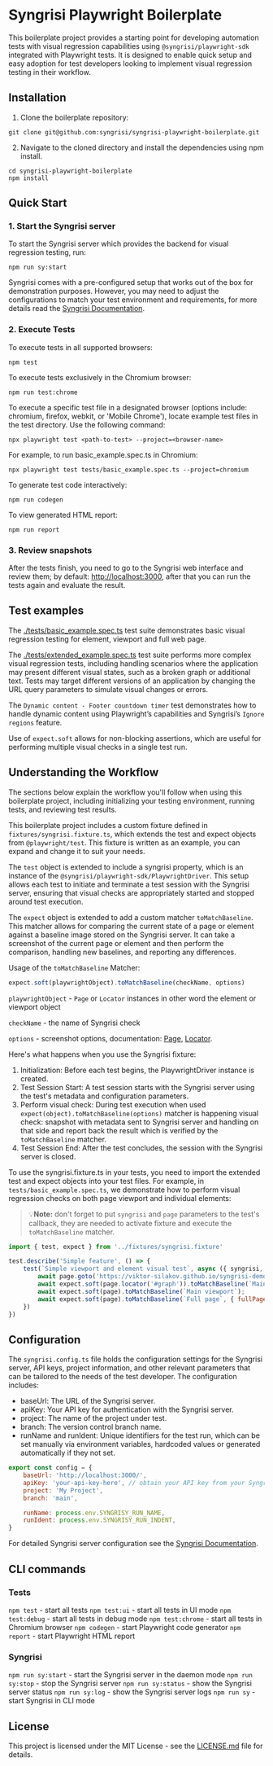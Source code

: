 # Syngrisi Playwright Boilerplate

This boilerplate project provides a starting point for developing automation tests with visual regression capabilities using `@syngrisi/playwright-sdk` integrated with Playwright tests. It is designed to enable quick setup and easy adoption for test developers looking to implement visual regression testing in their workflow.

## Installation

1. Clone the boilerplate repository:
```shell
git clone git@github.com:syngrisi/syngrisi-playwright-boilerplate.git
```
2. Navigate to the cloned directory and install the dependencies using npm install.
```shell
cd syngrisi-playwright-boilerplate
npm install
```

## Quick Start

### 1. Start the Syngrisi server

To start the Syngrisi server which provides the backend for visual regression testing, run:
```shell
npm run sy:start
```
Syngrisi comes with a pre-configured setup that works out of the box for demonstration purposes. However, you may need to adjust the configurations to match your test environment and requirements, for more details read the [Syngrisi Documentation](https://syngrisi.github.io/syngrisi/modules/syngrisi.html).

### 2. Execute Tests

To execute tests in all supported browsers:

```shell
npm test
```

To execute tests exclusively in the Chromium browser:

```shell
npm run test:chrome
```

To execute a specific test file in a designated browser (options include: chromium, firefox, webkit, or 'Mobile Chrome'), locate example test files in the test directory. Use the following command:

```shell
npx playwright test <path-to-test> --project=<browser-name>
```

For example, to run basic_example.spec.ts in Chromium: 

```shell
npx playwright test tests/basic_example.spec.ts --project=chromium
``` 

To generate test code interactively:

```shell
npm run codegen
```

To view generated HTML report:

```shell
npm run report 
```

### 3. Review snapshots

After the tests finish, you need to go to the Syngrisi web interface and review them; by default: [http://localhost:3000](http://localhost:3000), after that you can run the tests again and evaluate the result.

## Test examples

The [./tests/basic_example.spec.ts](./tests/basic_example.spec.ts) test suite demonstrates basic visual regression testing for element, viewport and full web page. 

The [./tests/extended_example.spec.ts](./tests/extended_example.spec.ts) test suite performs more complex visual regression tests, including handling scenarios where the application may present different visual states, such as a broken graph or additional text. Tests may target different versions of an application by changing the URL query parameters to simulate visual changes or errors. 

The `Dynamic content - Footer countdown timer` test demonstrates how to handle dynamic content using Playwright’s capabilities and Syngrisi’s `Ignore regions` feature.

Use of `expect.soft` allows for non-blocking assertions, which are useful for performing multiple visual checks in a single test run.

## Understanding the Workflow

The sections below explain the workflow you'll follow when using this boilerplate project, including initializing your testing environment, running tests, and reviewing test results.

This boilerplate project includes a custom fixture defined in `fixtures/syngrisi.fixture.ts`, which extends the test and expect objects from `@playwright/test`. This fixture is written as an example, you can expand and change it to suit your needs. 

The `test` object is extended to include a syngrisi property, which is an instance of the `@syngrisi/playwright-sdk/PlaywrightDriver`. This setup allows each test to initiate and terminate a test session with the Syngrisi server, ensuring that visual checks are appropriately started and stopped around test execution.

The `expect` object is extended to add a custom matcher `toMatchBaseline`. This matcher allows for comparing the current state of a page or element against a baseline image stored on the Syngrisi server. It can take a screenshot of the current page or element and then perform the comparison, handling new baselines, and reporting any differences.

Usage of the `toMatchBaseline` Matcher:
```js
expect.soft(playwrightObject).toMatchBaseline(checkName, options)
```
`playwrightObject` -  `Page` or `Locator` instances in other word the element or viewport object

`checkName` - the name of Syngrisi check

`options` - screenshot options, documentation: [Page](https://playwright.dev/docs/api/class-page#page-screenshot), [Locator](https://playwright.dev/docs/api/class-locator#locator-screenshot). 

Here's what happens when you use the Syngrisi fixture:

1. Initialization: Before each test begins, the PlaywrightDriver instance is created.
2. Test Session Start: A test session starts with the Syngrisi server using the test's metadata and configuration parameters.
3. Perform visual check: During test execution when used `expect(object).toMatchBaseline(options)` matcher is happening visual check: snapshot with metadata sent to Syngrisi server and handling on that side and report back the result which is verified by the `toMatchBaseline` matcher.
4. Test Session End: After the test concludes, the session with the Syngrisi server is closed.

To use the syngrisi.fixture.ts in your tests, you need to import the extended test and expect objects into your test files. For example, in `tests/basic_example.spec.ts`, we demonstrate how to perform visual regression checks on both page viewport and individual elements:
> 💡**Note:** don't forget to put `syngrisi` and `page` parameters to the test's callback, they are needed to activate fixture and execute the `toMatchBaseline` matcher.
```js
import { test, expect } from '../fixtures/syngrisi.fixture'

test.describe('Simple feature', () => {
    test(`Simple viewport and element visual test`, async ({ syngrisi, page }) => {
        await page.goto('https://viktor-silakov.github.io/syngrisi-demo-app/');
        await expect.soft(page.locator('#graph')).toMatchBaseline(`Main graph`);
        await expect.soft(page).toMatchBaseline(`Main viewport`);
        await expect.soft(page).toMatchBaseline(`Full page`, { fullPage: true });
    })
})
```

## Configuration

The `syngrisi.config.ts` file holds the configuration settings for the Syngrisi server, API keys, project information, and other relevant parameters that can be tailored to the needs of the test developer. The configuration includes:

- baseUrl: The URL of the Syngrisi server.
- apiKey: Your API key for authentication with the Syngrisi server.
- project: The name of the project under test.
- branch: The version control branch name.
- runName and runIdent: Unique identifiers for the test run, which can be set manually via environment variables, hardcoded values or generated automatically if they not set.
```js
export const config = {
    baseUrl: 'http://localhost:3000/',
    apiKey: 'your-api-key-here', // obtain your API key from your Syngrisi account settings.
    project: 'My Project',
    branch: 'main',

    runName: process.env.SYNGRISY_RUN_NAME,
    runIdent: process.env.SYNGRISY_RUN_INDENT,
}
```
For detailed Syngrisi server configuration see the [Syngrisi Documentation](https://syngrisi.github.io/syngrisi/modules/syngrisi.html).

## CLI commands

### Tests

`npm test` - start all tests
`npm test:ui` - start all tests in UI mode
`npm test:debug` - start all tests in debug mode
`npm test:chrome` - start all tests in Chromium browser
`npm codegen` - start Playwright code generator
`npm report` - start Playwright HTML report

### Syngrisi

`npm run sy:start` - start the Syngrisi server in the daemon mode
`npm run sy:stop` - stop the Syngrisi server
`npm run sy:status` - show the Syngrisi server status
`npm run sy:log` - show the Syngrisi server logs
`npm run sy` - start Syngrisi in CLI mode 

## License

This project is licensed under the MIT License - see the [LICENSE.md](./LICENSE.md) file for details.
